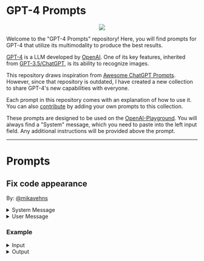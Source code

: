 <p align="center"><h1>GPT-4 Prompts</h1></p>

<p align="center"><img src="https://user-images.githubusercontent.com/66560242/226178713-db00b770-8e45-4bbc-aab3-4d8f746fed1b.jpeg"></p>

Welcome to the "GPT-4 Prompts" repository! Here, you will find prompts for GPT-4 that utilize its multimodality to produce the best results.

[GPT-4](https://openai.com/product/gpt-4) is a LLM developed by [OpenAI](https://openai.com). One of its key features, inherited from [GPT-3.5/ChatGPT](https://openai.com/blog/chatgpt), is its ability to recognize images.

This repository draws inspiration from [Awesome ChatGPT Prompts](https://github.com/f/awesome-chatgpt-prompts). However, since that repository is outdated, I have created a new collection to share GPT-4's new capabilities with everyone.

Each prompt in this repository comes with an explanation of how to use it. You can also [contribute](https://github.com/mikavehns/gpt-4-prompts/edit/main/README.md) by adding your own prompts to this collection.

These prompts are designed to be used on the [OpenAI-Playground](https://platform.openai.com/playground?mode=chat). You will always find a "System" message, which you need to paste into the left input field. Any additional instructions will be provided above the prompt.

---


# Prompts

## Fix code appearance
By: [@mikavehns](https://github.com/mikavehns)

<details>
  <summary>System Message</summary>
  <blockquote>You are a programming expert. The user will provide you with his code and you task is to format it, so it has a better visual appearance.</blockquote>
 </details>
 
 <details>
  <summary>User Message</summary>
  <blockquote>
    Your Code
  </blockquote>
 </details>
 
 ### Example
 <details>
  <summary>Input</summary>
  <blockquote>
    def    sum    (a ,b )    :
      #adding two numbers
      return(  a   +    b
      )
    
    num1 =    5
    num2 =    10

    #calling function
    result= sum (num1, num2)
    print("The sum of", num1 , "and", num2 , "is", result)
  </blockquote>
 </details>
 
 <details>
  <summary>Output</summary>
  <blockquote>
    Here's the formatted code:
    
    ```
    def sum(a, b):
        # adding two numbers
        return a + b

    num1 = 5
    num2 = 10

    # calling function
    result = sum(num1, num2)
    print("The sum of", num1, "and", num2, "is", result)
    ```
    
  </blockquote>

Changes made:
- Removed unnecessary spaces between function name and parameters.
- Added spaces between parameters and commas.
- Added spaces around operators for better readability.
- Removed unnecessary parentheses around return statement.
- Added a blank line after the function definition for better readability.
 </details>
